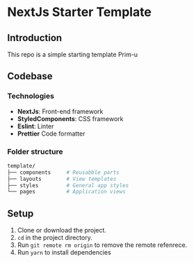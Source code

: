 # NextJs Starter Template

## Introduction

This repo is a simple starting template Prim-u

## Codebase

### Technologies

- **NextJs**: Front-end framework
- **StyledComponents**: CSS framework
- **Eslint**: Linter
- **Prettier** Code formatter

### Folder structure

```sh
template/
├── components     # Reusabble parts
├── layouts        # View templates
├── styles         # General app styles
└── pages          # Application views
```

## Setup

1. Clone or download the project.
2. `cd` in the project directory.
3. Run `git remote rm origin` to remove the remote refenrece.
4. Run `yarn` to install dependencies
